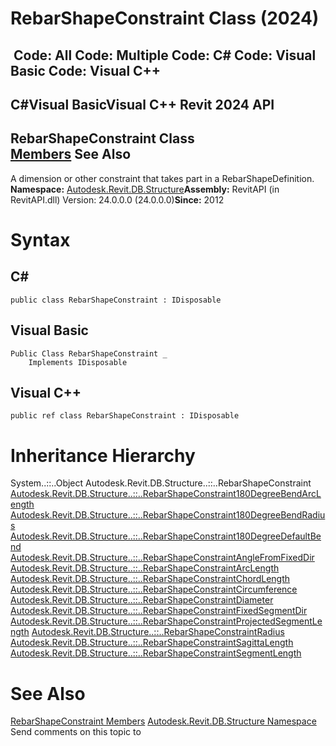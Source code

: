 # RebarShapeConstraint Class (2024)

﻿
 Code: All Code: Multiple Code: C# Code: Visual Basic Code: Visual C++   
---  
C#Visual BasicVisual C++
Revit 2024 API  
---  
RebarShapeConstraint Class  
[Members](1c9d3876-9257-4304-5fe1-403413c18cc6.md "RebarShapeConstraint Members") See Also  
---  
A dimension or other constraint that takes part in a RebarShapeDefinition. 
**Namespace:** [Autodesk.Revit.DB.Structure](d586b341-f687-9d90-e96d-255806b7d4fc.md "Autodesk.Revit.DB.Structure Namespace")**Assembly:** RevitAPI (in RevitAPI.dll) Version: 24.0.0.0 (24.0.0.0)**Since:** 2012 
# Syntax
C#  
---  
```text
public class RebarShapeConstraint : IDisposable
```
  
Visual Basic  
---  
```text
Public Class RebarShapeConstraint _
	Implements IDisposable
```
  
Visual C++  
---  
```text
public ref class RebarShapeConstraint : IDisposable
```
  
# Inheritance Hierarchy
System..::..Object Autodesk.Revit.DB.Structure..::..RebarShapeConstraint [Autodesk.Revit.DB.Structure..::..RebarShapeConstraint180DegreeBendArcLength](d4cbf160-dcaf-5021-146a-37f5da8b5f48.md "RebarShapeConstraint180DegreeBendArcLength Class") [Autodesk.Revit.DB.Structure..::..RebarShapeConstraint180DegreeBendRadius](21ce2f4a-04fd-dbe1-6d16-f9f69ba113d5.md "RebarShapeConstraint180DegreeBendRadius Class") [Autodesk.Revit.DB.Structure..::..RebarShapeConstraint180DegreeDefaultBend](797a5903-fd4d-d7ff-4f0c-7964981a984b.md "RebarShapeConstraint180DegreeDefaultBend Class") [Autodesk.Revit.DB.Structure..::..RebarShapeConstraintAngleFromFixedDir](11efb7aa-b16b-9c73-bd14-86c3ba4d75c6.md "RebarShapeConstraintAngleFromFixedDir Class") [Autodesk.Revit.DB.Structure..::..RebarShapeConstraintArcLength](16e7a666-5c76-f327-aa57-aac5e9c3c35b.md "RebarShapeConstraintArcLength Class") [Autodesk.Revit.DB.Structure..::..RebarShapeConstraintChordLength](b4fee8c1-b79c-e246-9ff5-b1b54fa2056d.md "RebarShapeConstraintChordLength Class") [Autodesk.Revit.DB.Structure..::..RebarShapeConstraintCircumference](1834e2d5-cc02-e1f3-3e17-8058593ff6f7.md "RebarShapeConstraintCircumference Class") [Autodesk.Revit.DB.Structure..::..RebarShapeConstraintDiameter](29b74411-e152-0b54-3513-9267310af4e2.md "RebarShapeConstraintDiameter Class") [Autodesk.Revit.DB.Structure..::..RebarShapeConstraintFixedSegmentDir](41bfa44f-51b9-9dce-fd17-7d1fa372f2d1.md "RebarShapeConstraintFixedSegmentDir Class") [Autodesk.Revit.DB.Structure..::..RebarShapeConstraintProjectedSegmentLength](a41486b4-25c4-c955-f1ab-c585ffb92bd2.md "RebarShapeConstraintProjectedSegmentLength Class") [Autodesk.Revit.DB.Structure..::..RebarShapeConstraintRadius](17bf5b30-c8c7-f442-4eb8-f6f2401ab374.md "RebarShapeConstraintRadius Class") [Autodesk.Revit.DB.Structure..::..RebarShapeConstraintSagittaLength](e1108e3b-87c1-2db4-69c2-48b2c40b61b9.md "RebarShapeConstraintSagittaLength Class") [Autodesk.Revit.DB.Structure..::..RebarShapeConstraintSegmentLength](2a586cd5-c52f-3d9f-9a6e-be72f0670164.md "RebarShapeConstraintSegmentLength Class")
# See Also
[RebarShapeConstraint Members](1c9d3876-9257-4304-5fe1-403413c18cc6.md "RebarShapeConstraint Members")
[Autodesk.Revit.DB.Structure Namespace](d586b341-f687-9d90-e96d-255806b7d4fc.md "Autodesk.Revit.DB.Structure Namespace")
Send comments on this topic to 